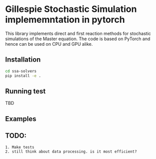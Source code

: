 # Gillespie Stochastic Simulation implememntation in pytorch

This library implements direct and first reaction methods for stochastic simulations of the Master equation. The code is based on PyTorch and hence can be used on CPU and GPU alike. 

## Installation 


```bash
cd ssa-solvers
pip install -e .
```

## Running test

TBD

## Examples


## TODO:

    1. Make tests 
    2. still think about data processing. is it most efficient?




